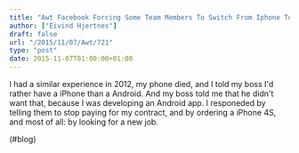 ```yaml
---
title: "Awt Facebook Forcing Some Team Members To Switch From Iphone To Android"
author: ["Eivind Hjertnes"]
draft: false
url: "/2015/11/07/Awt/721"
type: "post"
date: 2015-11-07T01:00:00+01:00
---
```


I had a similar experience in 2012, my phone died, and I told my boss
I'd rather have a iPhone than a Android. And my boss told me that he
didn't want that, because I was developing an Android app. I responeded
by telling them to stop paying for my contract, and by ordering a iPhone
4S, and most of all: by looking for a new job.

(#blog)
